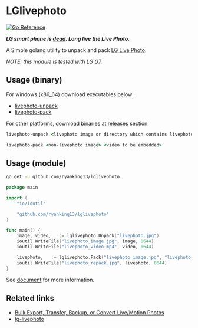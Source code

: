 # LGlivephoto

[![Go Reference](https://pkg.go.dev/badge/github.com/ryanking13/lglivephoto.svg)](https://pkg.go.dev/github.com/ryanking13/lglivephoto)

**_LG smart phone is [dead](https://www.lgnewsroom.com/2021/04/lg-to-close-mobile-phone-business-worldwide/). Long live the Live Photo._**

A Simple golang utility to unpack and pack [LG Live Photo](https://www.lg.com/uk/support/product-help/CT00008356-20150844039308).

_NOTE: this module is tested with LG G7._
## Usage (binary)

For windows (x86_64) download executables below:

- [livephoto-unpack](https://github.com/ryanking13/lglivephoto/releases/latest/download/livephoto-pack.exe)
- [livephoto-pack](https://github.com/ryanking13/lglivephoto/releases/latest/download/livephoto-pack.exe)

For other platforms, download binaries at [releases](https://github.com/ryanking13/lglivephoto/releases) section.

```bat
livephoto-unpack <livephoto image or directory which contains livephoto images>
```

```bat
livephoto-pack <non-livephoto image> <video to be embedded>
```

## Usage (module)

```sh
go get -u github.com/ryanking13/lglivephoto
```

```go
package main

import (
	"io/ioutil"

	"github.com/ryanking13/lglivephoto"
)

func main() {
	image, video, _ := lglivephoto.Unpack("livephoto.jpg")
	ioutil.WriteFile("livephoto_image.jpg", image, 0644)
	ioutil.WriteFile("livephoto_video.mp4", video, 0644)

	livephoto, _ := lglivephoto.Pack("livephoto_image.jpg", "livephoto_video.mp4")
	ioutil.WriteFile("livephoto_repack.jpg", livephoto, 0644)
}
```

See [document](https://pkg.go.dev/github.com/ryanking13/lglivephoto) for more information.

## Related links

- [Bulk Export, Transfer, Backup, or Convert Live/Motion Photos](https://www.reddit.com/r/lgg7/comments/avmv78/comment/ehns29d)
- [lg-livephoto](https://github.com/coldmund/lg-livephoto)